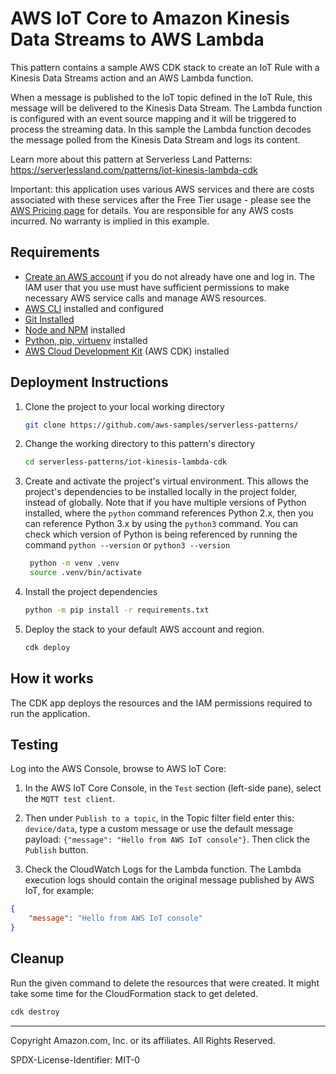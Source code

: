 # AWS IoT Core to Amazon Kinesis Data Streams to AWS Lambda

This pattern contains a sample AWS CDK stack to create an IoT Rule with a Kinesis Data Streams action and an AWS Lambda function.

When a message is published to the IoT topic defined in the IoT Rule, this message will be delivered to the Kinesis Data Stream. The Lambda function is configured with an event source mapping and it will be triggered to process the streaming data. In this sample the Lambda function decodes the message polled from the Kinesis Data Stream and logs its content.

Learn more about this pattern at Serverless Land Patterns: https://serverlessland.com/patterns/iot-kinesis-lambda-cdk

Important: this application uses various AWS services and there are costs associated with these services after the Free Tier usage - please see the [AWS Pricing page](https://aws.amazon.com/pricing/) for details. You are responsible for any AWS costs incurred. No warranty is implied in this example.

## Requirements

* [Create an AWS account](https://portal.aws.amazon.com/gp/aws/developer/registration/index.html) if you do not already have one and log in. The IAM user that you use must have sufficient permissions to make necessary AWS service calls and manage AWS resources.
* [AWS CLI](https://docs.aws.amazon.com/cli/latest/userguide/install-cliv2.html) installed and configured
* [Git Installed](https://git-scm.com/book/en/v2/Getting-Started-Installing-Git)
* [Node and NPM](https://nodejs.org/en/download/) installed
* [Python, pip, virtuenv](https://docs.aws.amazon.com/cdk/latest/guide/work-with-cdk-python.html) installed
* [AWS Cloud Development Kit](https://docs.aws.amazon.com/cdk/latest/guide/cli.html) (AWS CDK) installed

## Deployment Instructions

1. Clone the project to your local working directory

   ```sh
   git clone https://github.com/aws-samples/serverless-patterns/ 
   ```

2. Change the working directory to this pattern's directory

   ```sh
   cd serverless-patterns/iot-kinesis-lambda-cdk
   ```

3. Create and activate the project's virtual environment. This allows the project's dependencies to be installed locally in the project folder, instead of globally. Note that if you have multiple versions of Python installed, where the `python` command references Python 2.x, then you can reference Python 3.x by using the `python3` command. You can check which version of Python is being referenced by running the command `python --version` or `python3 --version`

   ```sh
    python -m venv .venv
    source .venv/bin/activate
   ```

4. Install the project dependencies

   ```sh
   python -m pip install -r requirements.txt
   ```

5. Deploy the stack to your default AWS account and region. 

   ```sh
   cdk deploy
   ```

## How it works

The CDK app deploys the resources and the IAM permissions required to run the application. 

## Testing

Log into the AWS Console, browse to AWS IoT Core:

1. In the AWS IoT Core Console, in the `Test` section (left-side pane), select the `MQTT test client`. 

2. Then under `Publish to a topic`, in the Topic filter field enter this: `device/data`, type a custom message or use the default message payload: `{"message": "Hello from AWS IoT console"}`. Then click the `Publish` button.

3. Check the CloudWatch Logs for the Lambda function. The Lambda execution logs should contain the original message published by AWS IoT, for example:

```json
{
    "message": "Hello from AWS IoT console"
}
```

## Cleanup
 
Run the given command to delete the resources that were created. It might take some time for the CloudFormation stack to get deleted.

```sh
cdk destroy
```

----
Copyright Amazon.com, Inc. or its affiliates. All Rights Reserved. 

SPDX-License-Identifier: MIT-0
